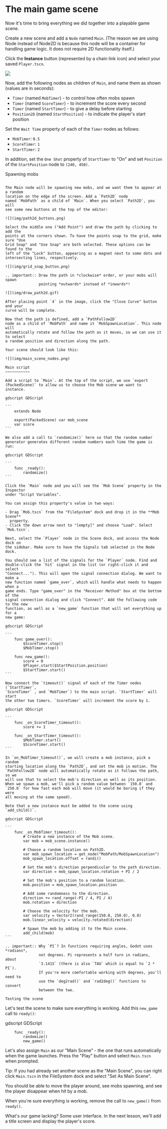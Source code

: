 

The main game scene
===================

Now it's time to bring everything we did together into a playable game scene.

Create a new scene and add a `Node` named `Main`.
(The reason we are using Node instead of Node2D is because this node will
be a container for handling game logic. It does not require 2D functionality itself.)

Click the **Instance** button (represented by a chain link icon) and select your saved
`Player.tscn`.

![](img/instance_scene.png)

Now, add the following nodes as children of `Main`, and name them as shown
(values are in seconds):

- `Timer` (named `MobTimer`) - to control how often mobs
  spawn
- `Timer` (named `ScoreTimer`) - to increment the score
  every second
- `Timer` (named `StartTimer`) - to give a delay before
  starting
- `Position2D` (named `StartPosition`) - to indicate
  the player's start position

Set the `Wait Time` property of each of the `Timer` nodes as follows:

- `MobTimer`: `0.5`
- `ScoreTimer`: `1`
- `StartTimer`: `2`

In addition, set the `One Shot` property of `StartTimer` to "On" and set
`Position` of the `StartPosition` node to `(240, 450)`.

Spawning mobs
~~~~~~~~~~~~~

The Main node will be spawning new mobs, and we want them to appear at a random
location on the edge of the screen. Add a `Path2D` node
named `MobPath` as a child of `Main`. When you select `Path2D`, you will
see some new buttons at the top of the editor:

![](img/path2d_buttons.png)

Select the middle one ("Add Point") and draw the path by clicking to add the
points at the corners shown. To have the points snap to the grid, make sure "Use
Grid Snap" and "Use Snap" are both selected. These options can be found to the
left of the "Lock" button, appearing as a magnet next to some dots and
intersecting lines, respectively.

![](img/grid_snap_button.png)

.. important:: Draw the path in *clockwise* order, or your mobs will spawn
               pointing *outwards* instead of *inwards*!

![](img/draw_path2d.gif)

After placing point `4` in the image, click the "Close Curve" button and your
curve will be complete.

Now that the path is defined, add a `PathFollow2D`
node as a child of `MobPath` and name it `MobSpawnLocation`. This node will
automatically rotate and follow the path as it moves, so we can use it to select
a random position and direction along the path.

Your scene should look like this:

![](img/main_scene_nodes.png)

Main script
~~~~~~~~~~~

Add a script to `Main`. At the top of the script, we use `export
(PackedScene)` to allow us to choose the Mob scene we want to instance.

gdscript GDScript

```
    extends Node

    export(PackedScene) var mob_scene
    var score
```

We also add a call to `randomize()` here so that the random number
generator generates different random numbers each time the game is run:

gdscript GDScript

```
    func _ready():
        randomize()
```

Click the `Main` node and you will see the `Mob Scene` property in the Inspector
under "Script Variables".

You can assign this property's value in two ways:

- Drag `Mob.tscn` from the "FileSystem" dock and drop it in the **Mob Scene**
  property.
- Click the down arrow next to "[empty]" and choose "Load". Select `Mob.tscn`.

Next, select the `Player` node in the Scene dock, and access the Node dock on
the sidebar. Make sure to have the Signals tab selected in the Node dock.

You should see a list of the signals for the `Player` node. Find and
double-click the `hit` signal in the list (or right-click it and select
"Connect..."). This will open the signal connection dialog. We want to make a
new function named `game_over`, which will handle what needs to happen when a
game ends. Type "game_over" in the "Receiver Method" box at the bottom of the
signal connection dialog and click "Connect". Add the following code to the new
function, as well as a `new_game` function that will set everything up for a
new game:

gdscript GDScript

```
    func game_over():
        $ScoreTimer.stop()
        $MobTimer.stop()

    func new_game():
        score = 0
        $Player.start($StartPosition.position)
        $StartTimer.start()
```

Now connect the `timeout()` signal of each of the Timer nodes (`StartTimer`,
`ScoreTimer` , and `MobTimer`) to the main script. `StartTimer` will start
the other two timers. `ScoreTimer` will increment the score by 1.

gdscript GDScript

```
    func _on_ScoreTimer_timeout():
        score += 1

    func _on_StartTimer_timeout():
        $MobTimer.start()
        $ScoreTimer.start()
```

In `on_MobTimer_timeout()`, we will create a mob instance, pick a random
starting location along the `Path2D`, and set the mob in motion. The
`PathFollow2D` node will automatically rotate as it follows the path, so we
will use that to select the mob's direction as well as its position.
When we spawn a mob, we'll pick a random value between `150.0` and
`250.0` for how fast each mob will move (it would be boring if they were
all moving at the same speed).

Note that a new instance must be added to the scene using `add_child()`.

gdscript GDScript

```
    func _on_MobTimer_timeout():
        # Create a new instance of the Mob scene.
        var mob = mob_scene.instance()

        # Choose a random location on Path2D.
        var mob_spawn_location = get_node("MobPath/MobSpawnLocation")
        mob_spawn_location.offset = randi()

        # Set the mob's direction perpendicular to the path direction.
        var direction = mob_spawn_location.rotation + PI / 2

        # Set the mob's position to a random location.
        mob.position = mob_spawn_location.position

        # Add some randomness to the direction.
        direction += rand_range(-PI / 4, PI / 4)
        mob.rotation = direction

        # Choose the velocity for the mob.
        var velocity = Vector2(rand_range(150.0, 250.0), 0.0)
        mob.linear_velocity = velocity.rotated(direction)

        # Spawn the mob by adding it to the Main scene.
        add_child(mob)
```

.. important:: Why `PI`? In functions requiring angles, Godot uses *radians*,
               not degrees. Pi represents a half turn in radians, about
               `3.1415` (there is also `TAU` which is equal to `2 * PI`).
               If you're more comfortable working with degrees, you'll need to
               use the `deg2rad()` and `rad2deg()` functions to convert
               between the two.

Testing the scene
~~~~~~~~~~~~~~~~~

Let's test the scene to make sure everything is working. Add this `new_game`
call to `ready()`:

gdscript GDScript

```
    func _ready():
        randomize()
        new_game()
```

Let's also assign `Main` as our "Main Scene" - the one that runs automatically
when the game launches. Press the "Play" button and select `Main.tscn` when
prompted.

Tip:
 If you had already set another scene as the "Main Scene", you can right
         click `Main.tscn` in the FileSystem dock and select "Set As Main Scene".

You should be able to move the player around, see mobs spawning, and see the
player disappear when hit by a mob.

When you're sure everything is working, remove the call to `new_game()` from
`ready()`.

What's our game lacking? Some user interface. In the next lesson, we'll add a
title screen and display the player's score.
